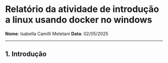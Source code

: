 # Relatório da atividade de introdução a linux usando docker no windows

**Nome**: Isabella Camilli Meletani
**Data**: 02/05/2025

---

## 1. Introdução
